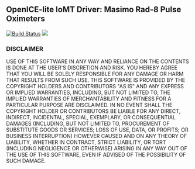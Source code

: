 ## OpenICE-lite IoMT Driver: Masimo Rad-8 Pulse Oximeters

[![Build Status](https://travis-ci.org/samdware/openice-lite-iomt-masimo-rad8.svg?branch=master)](https://travis-ci.org/samdware/openice-lite-iomt-masimo-rad8)
[![](https://jitpack.io/v/samdware/openice-lite-iomt-masimo-rad8.svg)](https://jitpack.io/#samdware/openice-lite-iomt-masimo-rad8)

### DISCLAIMER
USE OF THIS SOFTWARE IN ANY WAY AND RELIANCE ON THE CONTENTS IS DONE AT THE USER'S DISCRETION AND RISK. YOU HEREBY AGREE THAT YOU WILL BE SOLELY RESPONSIBLE FOR ANY DAMAGE OR HARM THAT RESULTS FROM SUCH USE. THIS SOFTWARE IS PROVIDED BY THE COPYRIGHT HOLDERS AND CONTRIBUTORS "AS IS" AND ANY EXPRESS OR IMPLIED WARRANTIES, INCLUDING, BUT NOT LIMITED TO, THE IMPLIED WARRANTIES OF MERCHANTABILITY AND FITNESS FOR A PARTICULAR PURPOSE ARE DISCLAIMED. IN NO EVENT SHALL THE COPYRIGHT HOLDER OR CONTRIBUTORS BE LIABLE FOR ANY DIRECT, INDIRECT, INCIDENTAL, SPECIAL, EXEMPLARY, OR CONSEQUENTIAL DAMAGES (INCLUDING, BUT NOT LIMITED TO, PROCUREMENT OF SUBSTITUTE GOODS OR SERVICES; LOSS OF USE, DATA, OR PROFITS; OR BUSINESS INTERRUPTION) HOWEVER CAUSED AND ON ANY THEORY OF LIABILITY, WHETHER IN CONTRACT, STRICT LIABILITY, OR TORT (INCLUDING NEGLIGENCE OR OTHERWISE) ARISING IN ANY WAY OUT OF THE USE OF THIS SOFTWARE, EVEN IF ADVISED OF THE POSSIBILITY OF SUCH DAMAGE.